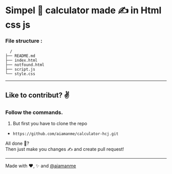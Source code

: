# Simpel 🙂 calculator made ✍️ in Html css js

### File structure :

```
  /
├── README.md
├── index.html
├── notfound.html
├── script.js
└── style.css
```

---

## Like to contribut? ✌️

### Follow the commands.

1. But first you have to clone the repo
- ```https://github.com/aiamanme/calculator-hcj.git```

All done 🤔?  
Then just make you changes ✍️ and create pull request!  

---

Made with ❤️, ✨ and [@aiamanme](https://github.com/aiamanme)

